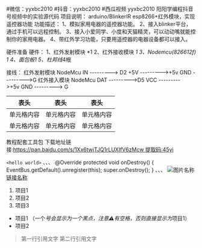 #微信：yyxbc2010  #抖音：yyxbc2010 #西瓜视频 yyxbc2010 
阳阳学编程抖音号视频中的实验源代码
项目说明：
arduino/BlinkerIR
esp8266+红外模块，实现遥控器功能
功能描述：
  1、模拟家用电器的遥控器功能。
  2、接入blinker平台，通过手机可以远程控制。
  3、接入小爱同学、小度和天猫精灵，可以动动嘴就能控制你的家用电器。
  4、带红外学习功能，只要用遥控器的电器设备都可以接入。

硬件准备
硬件：
1、红外发射模块 *1
2、红外接收模块 *1
3、Nodemcu(826612f) *1
4、面包板*1
5、杜邦线*4根

接线：
红外发射模块	NodeMcu
IN	---------> D2
+5V	--------->+5v
GND	--------->G
红外接入模块	NodeMcu
DAT	--------->D5
VCC	--------->+5v
GND	---------> G


表头  | 表头  | 表头
---- | ----- | ------ 
单元格内容  | 单元格内容 | 单元格内容
单元格内容  | 单元格内容 | 单元格内容

教程配套工具包
下载地址链接:https://pan.baidu.com/s/1Xx6twjTJQ1rLUXIfV6zMcw 提取码:45yi

`<hello world>` 
、、、
@Override
protected void onDestroy() {
    EventBus.getDefault().unregister(this);
    super.onDestroy();
}
、、、
![图片名称](https://www.baidu.com/img/bd_logo1.png) 
[链接名称](https://www.baidu.com/)   

1. 项目1 
2. 项目2 
3. 项目3 
  * 项目1 （一个*号会显示为一个黑点，注意⚠️有空格，否则直接显示为*项目1）
  * 项目2 


> 第一行引用文字 
> 第二行引用文字 